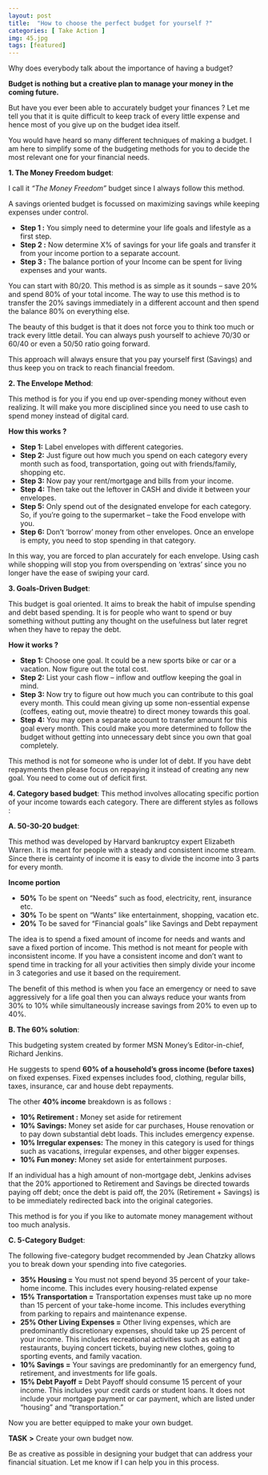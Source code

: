 ```yaml
---
layout: post
title:  "How to choose the perfect budget for yourself ?"
categories: [ Take Action ]
img: 45.jpg
tags: [featured]
---
```


Why does everybody talk about the importance of having a budget?

**Budget is nothing but a creative plan to manage your money in the coming future.**

But have you ever been able to accurately budget your finances ? Let me tell you that it is quite difficult to keep track of every little expense and hence most of you give up on the budget idea itself.  

You would have heard so many different techniques of making a budget. I am here to simplify some of the budgeting methods for you to decide the most relevant one for your financial needs.

**1. The Money Freedom budget**:

I call it *“The Money Freedom”* budget since I always follow this method.

A savings oriented budget is focussed on maximizing savings while keeping expenses under control.
- **Step 1 :** You simply need to determine your life goals and lifestyle as a first step.
- **Step 2 :** Now determine X% of savings for your life goals and transfer it from your income portion to a separate account.
- **Step 3 :** The balance portion of your Income can be spent for living expenses and your wants.

You can start with 80/20. This method is as simple as it sounds – save 20% and spend 80% of your total income. The way to use this method is to transfer the 20% savings immediately in a different account and then spend the balance 80% on everything else.

The beauty of this budget is that it does not force you to think too much or track every little detail. You can always push yourself to achieve 70/30 or 60/40 or even a 50/50 ratio going forward.  

This approach will always ensure that you pay yourself first (Savings) and thus keep you on track to reach financial freedom.

**2. The Envelope Method**:

This method is for you if you end up over-spending money without even realizing. It will make you more disciplined since you need to use cash to spend money instead of digital card.

**How this works ?**

- **Step 1:** Label envelopes with different categories.
- **Step 2:** Just figure out how much you spend on each category every month such as food, transportation, going out with friends/family, shopping etc.
- **Step 3:** Now pay your rent/mortgage and bills from your income.
- **Step 4:** Then take out the leftover in CASH and divide it between your envelopes.
- **Step 5:** Only spend out of the designated envelope for each category. So, if you’re going to the supermarket – take the Food envelope with you.
- **Step 6:** Don’t ‘borrow’ money from other envelopes. Once an envelope is empty, you need to stop spending in that category.

In this way, you are forced to plan accurately for each envelope. Using cash while shopping will stop you from overspending on ‘extras’ since you no longer have the ease of swiping your card.

**3. Goals-Driven Budget**:

This budget is goal oriented. It aims to break the habit of impulse spending and debt based spending. It is for people who want to spend or buy something without putting any thought on the usefulness but later regret when they have to repay the debt.

**How it works ?**

- **Step 1:** Choose one goal. It could be a new sports bike or car or a vacation. Now figure out the total cost.
- **Step 2:** List your cash flow – inflow and outflow keeping the goal in mind.
- **Step 3:** Now try to figure out how much you can contribute to this goal every month. This could mean giving up some non-essential expense (coffees, eating out, movie theatre) to direct money towards this goal.
- **Step 4:** You may open a separate account to transfer amount for this goal every month. This could make you more determined to follow the budget without getting into unnecessary debt since you own that goal completely.

This method is not for someone who is under lot of debt. If you have debt repayments then please focus on repaying it instead of creating any new goal. You need to come out of deficit first.

**4. Category based budget**:
This method involves allocating specific portion of your income towards each category. There are different styles as follows :

**A. 50-30-20 budget**:

This method was developed by Harvard bankruptcy expert Elizabeth Warren. It is meant for people with a steady and consistent income stream. Since there is certainty of income it is easy to divide the income into 3 parts for every month.

**Income portion**	 

- **50%**	To be spent on “Needs” such as food, electricity, rent, insurance etc.
- **30%**	To be spent on “Wants” like entertainment, shopping, vacation etc.
- **20%**	To be saved for “Financial goals” like Savings and Debt repayment

The idea is to spend a fixed amount of income for needs and wants and save a fixed portion of income. This method is not meant for people with inconsistent income. If you have a consistent income and don’t want to spend time in tracking for all your activities then simply divide your income in 3 categories and use it based on the requirement.

The benefit of this method is when you face an emergency or need to save aggressively for a life goal then you can always reduce your wants from 30% to 10% while simultaneously increase savings from 20% to even up to 40%.

**B. The 60% solution**:

This budgeting system created by former MSN Money’s Editor-in-chief, Richard Jenkins.

He suggests to spend **60% of a household’s gross income (before taxes)** on fixed expenses. Fixed expenses includes food, clothing, regular bills, taxes, insurance, car and house debt repayments.

The other **40% income** breakdown is as follows :

- **10% Retirement :** Money set aside for retirement
- **10% Savings:** Money set aside for car purchases, House renovation or to pay down substantial debt loads. This includes emergency expense.
- **10% Irregular expenses:** The money in this category is used for things such as vacations, irregular expenses, and other bigger expenses.
- **10% Fun money:** Money set aside for entertainment purposes.

If an individual has a high amount of non-mortgage debt, Jenkins advises that the 20% apportioned to Retirement and Savings be directed towards paying off debt; once the debt is paid off, the 20% (Retirement + Savings) is to be immediately redirected back into the original categories.

This method is for you if you like to automate money management without too much analysis.

**C. 5-Category Budget**:

The following five-category budget recommended by Jean Chatzky allows you to break down your spending into five categories.

- **35% Housing =** You must not spend beyond 35 percent of your take-home income. This includes every housing-related expense
- **15% Transportation =** Transportation expenses must take up no more than 15 percent of your take-home income. This includes everything from parking to repairs and maintenance expense.
- **25% Other Living Expenses =** Other living expenses, which are predominantly discretionary expenses, should take up 25 percent of your income. This includes recreational activities such as eating at restaurants, buying concert tickets, buying new clothes, going to sporting events, and family vacation.
- **10% Savings =** Your savings are predominantly for an emergency fund, retirement, and investments for life goals.
- **15% Debt Payoff =** Debt Payoff should consume 15 percent of your income. This includes your credit cards or student loans. It does not include your mortgage payment or car payment, which are listed under “housing” and “transportation.”

Now you are better equipped to make your own budget.

**TASK** **>** Create your own budget now.

Be as creative as possible in designing your budget that can address your financial situation.
Let me know if I can help you in this process.
